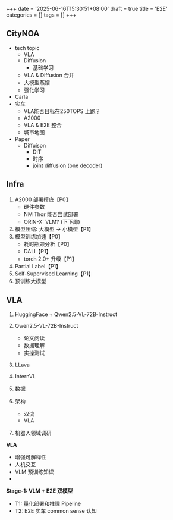 +++
date = '2025-06-16T15:30:51+08:00'
draft = true
title = 'E2E'
categories = []
tags = []
+++

## CityNOA
- tech topic
    - VLA
    - Diffusion
        - 基础学习
    - VLA & Diffusion 合并
    - 大模型蒸馏
    - 强化学习
- Carla
- 实车
    - VLA能否目标在250TOPS 上跑？
    - A2000
    - VLA & E2E 整合
    - 城市地图
- Paper
    - Diffuison
        - DIT
        - 时序
        - joint diffusion (one decoder)
<!-- - Omniverse, NVIDIA DRIVE Sim -->




## Infra
1. A2000 部署摸底【P0】
    - 硬件参数
    - NM Thor 能否尝试部署
    - ORIN-X: VLM? (下下周)
2. 模型压缩: 大模型 -> 小模型【P1】
3. 模型训练加速【P0】
    - 耗时瓶颈分析【P0】
    - DALI【P1】
    - torch 2.0+ 升级【P1】
4. Partial Label【P1】
5. Self-Supervised Learning【P1】
6. 预训练大模型



## VLA
1. HuggingFace + Qwen2.5-VL-72B-Instruct
2. Qwen2.5-VL-72B-Instruct
    - 论文阅读
    - 数据理解
    - 实操测试
3. LLava
4. InternVL

1. 数据
2. 架构
    - 双流
    - VLA

3. 机器人领域调研

**VLA**
- 增强可解释性
- 人机交互
- VLM 预训练知识
- 


**Stage-1: VLM + E2E 双模型**

- T1: 量化部署和推理 Pipeline
- T2: E2E 实车 common sense 认知
